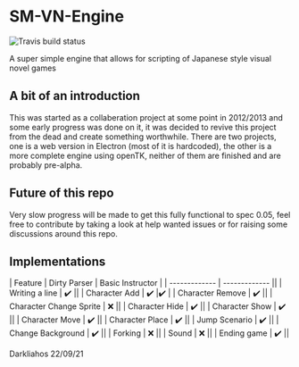 # SM-VN-Engine 
![Travis build status](https://app.travis-ci.com/darkliahos/SM-VN-Engine.svg?branch=master)

A super simple engine that allows for scripting of Japanese style visual novel games

## A bit of an introduction

This was started as a collaberation project at some point in 2012/2013 and some early progress was done on it, it was decided to revive this project from the dead and create something worthwhile. There are two projects, one is a web version in Electron (most of it is hardcoded), the other is a more complete engine using openTK, neither of them are finished and are probably pre-alpha. 

## Future of this repo
Very slow progress will be made to get this fully functional to spec 0.05, feel free to contribute by taking a look at help wanted issues or for raising some discussions around this repo. 

## Implementations

| Feature       | Dirty Parser  | Basic Instructor |
| ------------- | ------------- ||
| Writing a line | :heavy_check_mark:  ||
| Character Add  |  :heavy_check_mark:   |:heavy_check_mark: |
| Character Remove  |  :heavy_check_mark:   ||
| Character Change Sprite  |  :x:   ||
| Character Hide  |  :heavy_check_mark:   ||
| Character Show  |  :heavy_check_mark:   ||
| Character Move  |  :heavy_check_mark:   ||
| Character Place  |  :heavy_check_mark:   ||
| Jump Scenario  |  :heavy_check_mark:   ||
| Change Background  |  :heavy_check_mark:   ||
| Forking  |  :x:   ||
| Sound  |  :x:   ||
| Ending game  |   :heavy_check_mark:   ||

Darkliahos
22/09/21

